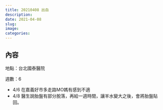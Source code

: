 ```yaml
---
title: 20210408 出血
description: 
date: 2021-04-08
slug: 
image:
categories:
---
```


## 內容

地點：台北國泰醫院

週數：6

* 4/6 在嘉義好市多走路MO媽有感到不適
* 4/8 醫生說胎盤有部分脫落，再給一週時間，讓羊水變大之後，會將胎盤貼回。
